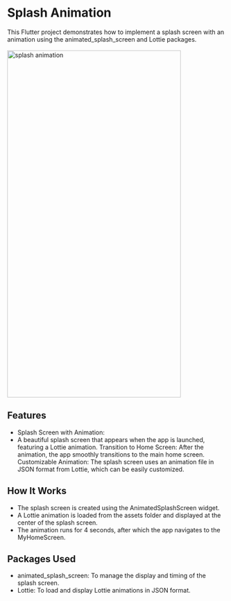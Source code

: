 # Splash Animation

This Flutter project demonstrates how to implement a splash screen with an animation using the animated_splash_screen and Lottie packages.
<br> <br>
<img src="https://github.com/user-attachments/assets/cce80037-4443-44a8-a572-9674abb04bb1" alt="splash animation" width="400" height="800">


## Features
- Splash Screen with Animation:
- A beautiful splash screen that appears when the app is launched, featuring a Lottie animation.
  Transition to Home Screen: After the animation, the app smoothly transitions to the main home screen.
  Customizable Animation: The splash screen uses an animation file in JSON format from Lottie, which can be easily customized.
  
## How It Works
  - The splash screen is created using the AnimatedSplashScreen widget.
  - A Lottie animation is loaded from the assets folder and displayed at the center of the splash screen.
  - The animation runs for 4 seconds, after which the app navigates to the MyHomeScreen.

## Packages Used
   - animated_splash_screen: To manage the display and timing of the splash screen.
   - Lottie: To load and display Lottie animations in JSON format.


